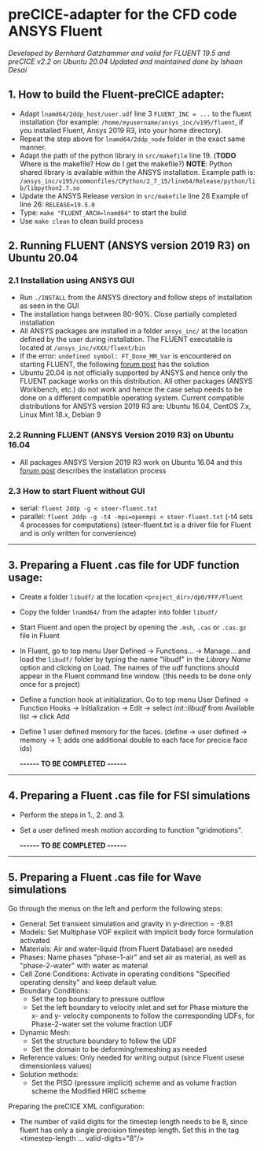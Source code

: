 # preCICE-adapter for the CFD code ANSYS Fluent
*Developed by Bernhard Gatzhammer and valid for FLUENT 19.5 and preCICE v2.2 on Ubuntu 20.04*
*Updated and maintained done by Ishaan Desai*

## 1. How to build the Fluent-preCICE adapter:
  * Adapt `lnamd64/2ddp_host/user.udf` line 3 `FLUENT_INC = ...` to the fluent installation (for example: `/home/myusername/ansys_inc/v195/fluent`, if you installed Fluent, Ansys 2019 R3, into your home directory).
  * Repeat the step above for `lnamd64/2ddp_node` folder in the exact same manner.
  * Adapt the path of the python library in `src/makefile` line 19. (**TODO** Where is the makefile? How do I get the makefile?)
    **NOTE**: Python shared library is available within the ANSYS installation. Example path is: `/ansys_inc/v195/commonfiles/CPython/2_7_15/linx64/Release/python/lib/libpython2.7.so`   
  * Update the ANSYS Release version in `src/makefile` line 26
    Example of line 26: `RELEASE=19.5.0`
  * Type: `make "FLUENT_ARCH=lnamd64"` to start the build
  * Use `make clean` to clean build process

## 2. Running FLUENT (ANSYS version 2019 R3) on Ubuntu 20.04

  ### 2.1 Installation using ANSYS GUI
  * Run `./INSTALL` from the ANSYS directory and follow steps of installation as seen in the GUI
  * The installation hangs between 80-90%. Close partially completed installation
  * All ANSYS packages are installed in a folder `ansys_inc/` at the location defined by the user during installation. The FLUENT executable is located at `/ansys_inc/vXXX/fluent/bin`
  * If the error: `undefined symbol: FT_Done_MM_Var` is encountered on starting FLUENT, the following [forum post](https://www.cfd-online.com/Forums/fluent/227651-fluent-ubuntu-20-04-a.html) has the solution
  * Ubuntu 20.04 is not officially supported by ANSYS and hence only the FLUENT package works on this distribution. All other packages (ANSYS Workbench, etc.) do not work and hence the case setup needs to be done on a different compatible operating system. Current compatible distributions for ANSYS version 2019 R3 are: Ubuntu 16.04, CentOS 7.x, Linux Mint 18.x, Debian 9

  ### 2.2 Running FLUENT (ANSYS Version 2019 R3) on Ubuntu 16.04
  * All packages ANSYS Version 2019 R3 work on Ubuntu 16.04 and this [forum post](https://www.cfd-online.com/Forums/ansys/199190-ansys-18-2-ubuntu-16-04-installation-guide.html) describes the installation process

  ### 2.3 How to start Fluent without GUI
  * serial:   `fluent 2ddp -g < steer-fluent.txt`
  * parallel: `fluent 2ddp -g -t4 -mpi=openmpi < steer-fluent.txt`
    (-t4 sets 4 processes for computations)
    (steer-fluent.txt is a driver file for Fluent and is only written for convenience)

--------------------------------------------------------------------------------

## 3. Preparing a Fluent .cas file for UDF function usage:
  * Create a folder `libudf/` at the location `<project_dir>/dp0/FFF/Fluent`
  * Copy the folder `lnamd64/` from the adapter into folder `libudf/`
  * Start Fluent and open the project by opening the `.msh`, `.cas` or `.cas.gz` file in Fluent
  * In Fluent, go to top menu User Defined -> Functions... -> Manage... and
    load the `libudf/` folder by typing the name "libudf" in the *Library Name* option and clicking on Load.
    The names of the udf functions should appear in the Fluent command line window.
    (this needs to be done only once for a project)
  * Define a function hook at initialization. Go to top menu User Defined -> Function Hooks ->
    Initialization -> Edit -> select *init::libudf* from Available list -> click Add
  * Define 1 user defined memory for the faces. (define -> user defined -> memory -> 1;
    adds one additional double to each face for precice face ids)

    **------ TO BE COMPLETED ------**

--------------------------------------------------------------------------------

## 4. Preparing a Fluent .cas file for FSI simulations

  * Perform the steps in 1., 2. and 3.
  * Set a user defined mesh motion according to function "gridmotions".

    **------ TO BE COMPLETED ------**

--------------------------------------------------------------------------------

## 5. Preparing a Fluent .cas file for Wave simulations

Go through the menus on the left and perform the following steps:
  * General: Set transient simulation and gravity in y-direction = -9.81
  * Models: Set Multiphase VOF explicit with Implicit body force formulation activated
  * Materials: Air and water-liquid (from Fluent Database) are needed
  * Phases: Name phases "phase-1-air" and set air as material, as well as
    "phase-2-water" with water as material
  * Cell Zone Conditions: Activate in operating conditions "Specified operating
    density" and keep default value.
  * Boundary Conditions:
    + Set the top boundary to pressure outflow
    + Set the left boundary to velocity inlet and set for Phase mixture the
      x- and y- velocity components to follow the corresponding UDFs, for
      Phase-2-water set the volume fraction UDF
  * Dynamic Mesh:
    + Set the structure boundary to follow the UDF
    + Set the domain to be deforming/remeshing as needed
  * Reference values: Only needed for writing output (since Fluent usese
    dimensionless values)
  * Solution methods:
    + Set the PISO (pressure implicit) scheme and as volume fraction scheme the
      Modified HRIC scheme

Preparing the preCICE XML configuration:
  * The number of valid digits for the timestep length needs to be 8, since fluent
    has only a single precision timestep length. Set this in the tag <timestep-length ... valid-digits="8"/>

